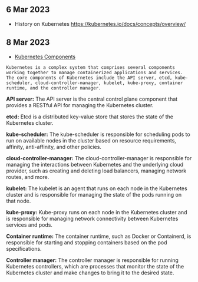 ## 6 Mar 2023
- History on Kubernetes https://kubernetes.io/docs/concepts/overview/

## 8 Mar 2023
- [Kubernetes Components](https://kubernetes.io/docs/concepts/overview/components/)

```
Kubernetes is a complex system that comprises several components working together to manage containerized applications and services. The core components of Kubernetes include the API server, etcd, kube-scheduler, cloud-controller-manager, kubelet, kube-proxy, container runtime, and the controller manager.
```

**API server:** The API server is the central control plane component that provides a RESTful API for managing the Kubernetes cluster.

**etcd:** Etcd is a distributed key-value store that stores the state of the Kubernetes cluster.

**kube-scheduler:** The kube-scheduler is responsible for scheduling pods to run on available nodes in the cluster based on resource requirements, affinity, anti-affinity, and other policies.

**cloud-controller-manager:** The cloud-controller-manager is responsible for managing the interactions between Kubernetes and the underlying cloud provider, such as creating and deleting load balancers, managing network routes, and more.

**kubelet:** The kubelet is an agent that runs on each node in the Kubernetes cluster and is responsible for managing the state of the pods running on that node.

**kube-proxy:** Kube-proxy runs on each node in the Kubernetes cluster and is responsible for managing network connectivity between Kubernetes services and pods.

**Container runtime:** The container runtime, such as Docker or Containerd, is responsible for starting and stopping containers based on the pod specifications.

**Controller manager:** The controller manager is responsible for running Kubernetes controllers, which are processes that monitor the state of the Kubernetes cluster and make changes to bring it to the desired state.